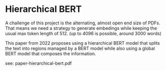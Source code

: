 # Hierarchical BERT
A challenge of this project is the alternating, almost open end size of PDFs.
That means we need a strategy to generate embedings while keeping the usual max token length of 512. (up to 4096 is possible, around 3000 words)

This paper from 2022 proposes using a hierarchical BERT model that splits the text into regions managed by a BERT model while also using a global BERT model that composes the information.

see: paper-hierarchical-bert.pdf
